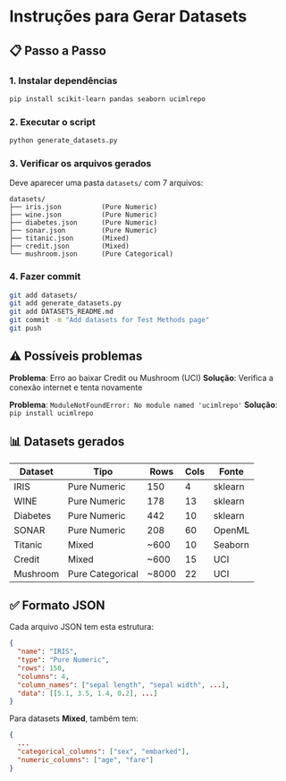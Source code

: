 # Instruções para Gerar Datasets

## 📋 Passo a Passo

### 1. Instalar dependências

```bash
pip install scikit-learn pandas seaborn ucimlrepo
```

### 2. Executar o script

```bash
python generate_datasets.py
```

### 3. Verificar os arquivos gerados

Deve aparecer uma pasta `datasets/` com 7 arquivos:

```
datasets/
├── iris.json          (Pure Numeric)
├── wine.json          (Pure Numeric)
├── diabetes.json      (Pure Numeric)
├── sonar.json         (Pure Numeric)
├── titanic.json       (Mixed)
├── credit.json        (Mixed)
└── mushroom.json      (Pure Categorical)
```

### 4. Fazer commit

```bash
git add datasets/
git add generate_datasets.py
git add DATASETS_README.md
git commit -m "Add datasets for Test Methods page"
git push
```

## ⚠️ Possíveis problemas

**Problema**: Erro ao baixar Credit ou Mushroom (UCI)
**Solução**: Verifica a conexão internet e tenta novamente

**Problema**: `ModuleNotFoundError: No module named 'ucimlrepo'`
**Solução**: `pip install ucimlrepo`

## 📊 Datasets gerados

| Dataset | Tipo | Rows | Cols | Fonte |
|---------|------|------|------|-------|
| IRIS | Pure Numeric | 150 | 4 | sklearn |
| WINE | Pure Numeric | 178 | 13 | sklearn |
| Diabetes | Pure Numeric | 442 | 10 | sklearn |
| SONAR | Pure Numeric | 208 | 60 | OpenML |
| Titanic | Mixed | ~600 | 10 | Seaborn |
| Credit | Mixed | ~600 | 15 | UCI |
| Mushroom | Pure Categorical | ~8000 | 22 | UCI |

## ✅ Formato JSON

Cada arquivo JSON tem esta estrutura:

```json
{
  "name": "IRIS",
  "type": "Pure Numeric",
  "rows": 150,
  "columns": 4,
  "column_names": ["sepal length", "sepal width", ...],
  "data": [[5.1, 3.5, 1.4, 0.2], ...]
}
```

Para datasets **Mixed**, também tem:
```json
{
  ...
  "categorical_columns": ["sex", "embarked"],
  "numeric_columns": ["age", "fare"]
}
```
